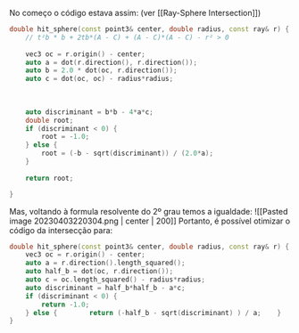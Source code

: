 No começo o código estava assim: (ver [[Ray-Sphere Intersection]])
```cpp
double hit_sphere(const point3& center, double radius, const ray& r) {
	// t²b * b + 2tb*(A - C) + (A - C)*(A - C) - r² > 0
	
	vec3 oc = r.origin() - center;
	auto a = dot(r.direction(), r.direction());
	auto b = 2.0 * dot(oc, r.direction());
	auto c = dot(oc, oc) - radius*radius;
	
	  
	
	auto discriminant = b*b - 4*a*c;
	double root;
	if (discriminant < 0) {
		root = -1.0;
	} else {
		root = (-b - sqrt(discriminant)) / (2.0*a);
	}
	
	return root;

}
```
Mas, voltando à formula resolvente do 2º grau temos a igualdade:
![[Pasted image 20230403220304.png | center | 200]]
Portanto, é possível otimizar o código da intersecção para:
```cpp
double hit_sphere(const point3& center, double radius, const ray& r) {
    vec3 oc = r.origin() - center;    
    auto a = r.direction().length_squared();
    auto half_b = dot(oc, r.direction());
    auto c = oc.length_squared() - radius*radius;
    auto discriminant = half_b*half_b - a*c;
    if (discriminant < 0) {
        return -1.0;
    } else {        return (-half_b - sqrt(discriminant) ) / a;    }
}
```
